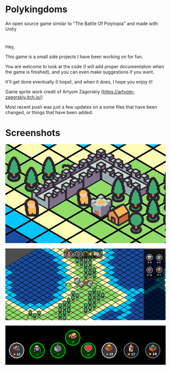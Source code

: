 # Polykingdoms
An open source game similar to "The Battle Of Polytopia" and made with Unity
# 

Hey,

This game is a small side projects I have been working on for fun.

You are welcome to look at the code (I will add proper documentation when the game is finished), and you can even make suggestions if you want.

It'll get done eventually (I hope), and when it does, I hope you enjoy it!

Game sprite work credit of Artyom Zagorskiy (https://artyom-zagorskiy.itch.io/)

Most recent push was just a few updates on a some files that have been changed, or things that have been added.

# Screenshots

![Screenshot1](https://github.com/SwordPuffin/Polykingdoms/blob/main/Screenshots/Screenshot1.png)

![Screenshot2](https://github.com/SwordPuffin/Polykingdoms/blob/main/Screenshots/Screenshot2.png)

![Screenshot3](https://github.com/SwordPuffin/Polykingdoms/blob/main/Screenshots/Screenshot3.png)

